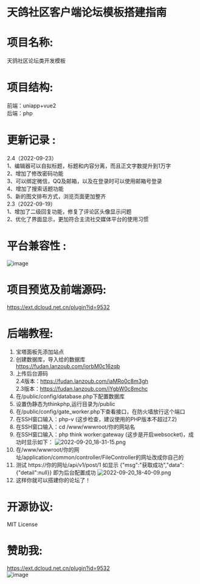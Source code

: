 # **天鸽社区客户端论坛模板搭建指南**
# **项目名称:**
天鸽社区论坛类开发模板

# **项目结构:**  
前端：uniapp+vue2  
后端：php

# **更新记录 :** 
2.4（2022-09-23）  
1、编辑器可以自拟标题，标题和内容分离，而且正文字数提升到1万字  
2、增加了修改密码功能  
3、可以绑定微信，QQ及邮箱，以及在登录时可以使用邮箱号登录  
4、增加了搜索话题功能  
5、新的图文排布方式，浏览页面更加整齐  
2.3（2022-09-19）  
1、增加了二级回复功能，修复了评论区头像显示问题  
2、优化了界面显示，更加符合主流社交媒体平台的使用习惯  

# **平台兼容性 :**  
![image](https://user-images.githubusercontent.com/91184963/191243024-ef0ad224-e8a4-43f9-9feb-b02779041340.png)

# **项目预览及前端源码:**
https://ext.dcloud.net.cn/plugin?id=9532

# **后端教程:**
1. 宝塔面板先添加站点
2. 创建数据库，导入给的数据库  
https://fudan.lanzoub.com/iorbM0c16zqb
3. 上传后台源码  
2.4版本：https://fudan.lanzoub.com/iaMRo0c8m3gh  
2.3版本：https://fudan.lanzoub.com/iYgbW0c8mchc
4. 在/public/config/database.php下配置数据库
5. 设置伪静态为thinkphp,运行目录为/public
6. 在/public/config/gate_worker.php下查看接口，在防火墙放行这个端口
7. 在SSH窗口输入：php-v (这步检查，建议使用的PHP版本不超过7.2)
8. 在SSH窗口输入：cd /www/wwwroot/你的网站名
9. 在SSH窗口输入：php think worker:gateway (这步是开启websocket)，成功时显示如下：
 ![2022-09-20_18-31-15.png](https://img1.imgtp.com/2022/09/20/7y4LawIJ.png)
10. 在/www/wwwroot/你的网址/application/common/controller/FileController的网址改成你自己的
11. 测试 https://你的网址/api/v1/post/1 如显示 {"msg":"获取成功","data":{"detail":null}} 即为后台配置成功
![2022-09-20_18-40-09.png](https://img1.imgtp.com/2022/09/20/U0Kb2aXm.png)
12. 这样你就可以搭建你的论坛了！

# **开源协议:**   
MIT License

# **赞助我:** 
https://ext.dcloud.net.cn/plugin?id=9532  
![image](https://user-images.githubusercontent.com/91184963/191244575-7f696072-5a9c-48ee-97f2-65ec4fda15de.png)
